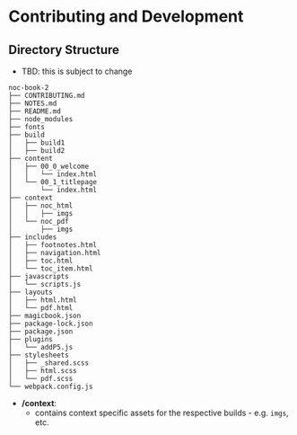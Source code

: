# Contributing and Development

## Directory Structure

* TBD: this is subject to change
```
noc-book-2
├── CONTRIBUTING.md
├── NOTES.md
├── README.md
├── node_modules
├── fonts
├── build
│   ├── build1
│   ├── build2
├── content
│   ├── 00_0_welcome
│   │   └── index.html
│   └── 00_1_titlepage
│       └── index.html
├── context
│   ├── noc_html
│   │   ├── imgs    
│   └── noc_pdf
│       ├── imgs    
├── includes
│   ├── footnotes.html
│   ├── navigation.html
│   ├── toc.html
│   └── toc_item.html
├── javascripts
│   └── scripts.js
├── layouts
│   ├── html.html
│   └── pdf.html
├── magicbook.json
├── package-lock.json
├── package.json
├── plugins
│   └── addP5.js
├── stylesheets
│   ├── _shared.scss
│   ├── html.scss
│   └── pdf.scss
└── webpack.config.js
```

* **/context**:
  * contains context specific assets for the respective builds - e.g. `imgs`, etc.